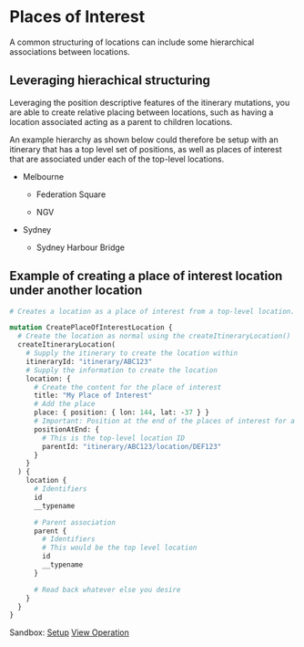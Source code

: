 # Places of Interest

A common structuring of locations can include some hierarchical associations
between locations.

## Leveraging hierachical structuring

Leveraging the position descriptive features of the itinerary mutations, you are
able to create relative placing between locations, such as having a location
associated acting as a parent to children locations.

An example hierarchy as shown below could therefore be setup with an itinerary
that has a top level set of positions, as well as places of interest that are
associated under each of the top-level locations.

- Melbourne

  - Federation Square

  - NGV

- Sydney

  - Sydney Harbour Bridge

## Example of creating a place of interest location under another location

```graphql
# Creates a location as a place of interest from a top-level location.

mutation CreatePlaceOfInterestLocation {
  # Create the location as normal using the createItineraryLocation()
  createItineraryLocation(
    # Supply the itinerary to create the location within
    itineraryId: "itinerary/ABC123"
    # Supply the information to create the location
    location: {
      # Create the content for the place of interest
      title: "My Place of Interest"
      # Add the place
      place: { position: { lon: 144, lat: -37 } }
      # Important: Position at the end of the places of interest for a location
      positionAtEnd: {
        # This is the top-level location ID
        parentId: "itinerary/ABC123/location/DEF123"
      }
    }
  ) {
    location {
      # Identifiers
      id
      __typename

      # Parent association
      parent {
        # Identifiers
        # This would be the top level location
        id
        __typename
      }

      # Read back whatever else you desire
    }
  }
}
```

Sandbox: [Setup](/topics/graphql/Apollo%20Sandbox/)
[View Operation](https://studio.apollographql.com/sandbox/explorer?explorerURLState=N4IgJg9gxgrgtgUwHYBcQC4QGIAEBhAJwQEMUEBnHYnAG2lIEsIkrLqAHG4qBHCAMxwNUCIuRQ5+BCHCo4UEdgFoaCAG4IateiiZIAdAB0kxuDBSNm+IqQQAFLjwDy-AJIixKADI69OYMY4OLiEJGTyABa8dFCWLMSUSBAEcMRaMOTCAOaRvFA2ZK66SKLEBACePrG6zAAUAJSBOPlhCEXCpRVVcbVNQbgAyjDsnOW5QsWdYwrNBbwoUdrVfgDuDAvCfRMdBGXlrmDoOIYg6zt7APQAggBCeACMAEwAzCdbg8Oj48L8yak1LBmLVs4xicS2YIBRwCLCCcJCc3GUGYZFQkmS4043F4AiEHgoKC2QV0KFURxOAFkxg5sXxBO4yJ43rC4cEcFcwGBMY4EEScFieND+RBMlD-NokEd7gAWaUAGlopCOSmeAHYcABfTV83CuODsZIWVBHOwis5WUjjZBc3ELXgCih0vGMgnoghySF6PkG0V6K4oACiSEO-j5-RwABUIgxKDHxgplKoNFpPVZXAARMP8srIFAHcmnSa7CrXO5PZ4XVNIC7pgMAMXLzNZQQ1W1bsPqoZZSziXebbIOuYY-AYonIfIYYD5AH1pyhyuxkMREMYdTg7Dm0QlyNAGODu0F2JuJDD++HB6hh6OCOOD-DI9HKCsIDAaFyAEbzRYJ2jqTQ9gEs0nLNZ3nRckGXXk73bNcACUSA-bgAGscBWCJbA0d1NHIXhyhfHAwAoBgiDbJp2w1EANSAA)
